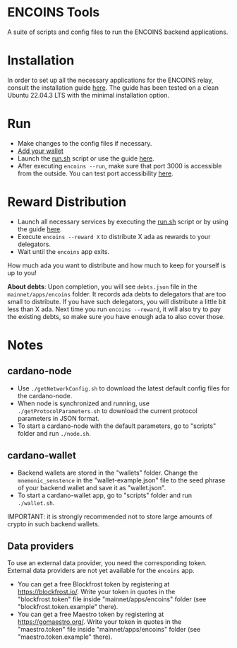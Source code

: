 # ENCOINS Tools
A suite of scripts and config files to run the ENCOINS backend applications.

# Installation
In order to set up all the necessary applications for the ENCOINS relay, consult the installation guide [here](https://github.com/encryptedcoins/encoins-tools/blob/main/INSTALL.md). The guide has been tested on a clean Ubuntu 22.04.3 LTS with the minimal installation option.

# Run
* Make changes to the config files if necessary.
* [Add your wallet](https://github.com/encryptedcoins/encoins-tools#cardano-wallet)
* Launch the [run.sh](https://github.com/encryptedcoins/encoins-tools/blob/main/run.sh) script or use the guide [here](https://github.com/encryptedcoins/encoins-tools/blob/main/RUN.md).
* After executing ```encoins --run```, make sure that port 3000 is accessible from the outside. You can test port accessibility [here](https://www.yougetsignal.com/tools/open-ports/).

# Reward Distribution
* Launch all necessary services by executing the [run.sh](https://github.com/encryptedcoins/encoins-tools/blob/main/run.sh) script or by using the guide [here](https://github.com/encryptedcoins/encoins-tools/blob/main/RUN.md).
* Execute ```encoins --reward X``` to distribute X ada as rewards to your delegators.
* Wait until the `encoins` app exits.

How much ada you want to distribute and how much to keep for yourself is up to you!

**About debts**: Upon completion, you will see `debts.json` file in the `mainnet/apps/encoins` folder. It records ada debts to delegators that are too small to distribute. If you have such delegators, you will distribute a little bit less than X ada. Next time you run ```encoins --reward```, it will also try to pay the existing debts, so make sure you have enough ada to also cover those.

# Notes

## cardano-node

* Use `./getNetworkConfig.sh` to download the latest default config files for the cardano-node.
* When node is synchronized and running, use `./getProtocolParameters.sh` to download the current protocol parameters in JSON format.
* To start a cardano-node with the default parameters, go to "scripts" folder and run `./node.sh`.

## cardano-wallet

* Backend wallets are stored in the "wallets" folder. Change the `mnemonic_senstence` in the "wallet-example.json" file to the seed phrase of your backend wallet and save it as "wallet.json".
* To start a cardano-wallet app, go to "scripts" folder and run `./wallet.sh`.

IMPORTANT: it is strongly recommended not to store large amounts of crypto in such backend wallets.

## Data providers
To use an external data provider, you need the corresponding token. External data providers are not yet available for the `encoins` app.

* You can get a free Blockfrost token by registering at https://blockfrost.io/. Write your token in quotes in the "blockfrost.token" file inside "mainnet/apps/encoins" folder (see "blockfrost.token.example" there).
* You can get a free Maestro token by registering at https://gomaestro.org/. Write your token in quotes in the "maestro.token" file inside "mainnet/apps/encoins" folder (see "maestro.token.example" there).
